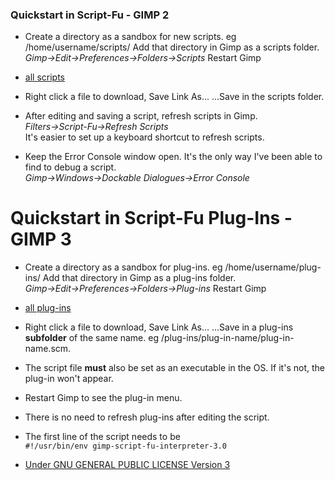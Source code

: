 
### Quickstart in Script-Fu - GIMP 2

* Create a directory as a sandbox for new scripts. eg /home/username/scripts/
  Add that directory in Gimp as a scripts folder.  
  *Gimp->Edit->Preferences->Folders->Scripts*  Restart Gimp

* [all scripts](https://github.com/script-fu/script-fu.github.io/blob/main/scripts)

* Right click a file to download, Save Link As... ...Save in the scripts folder.
  
* After editing and saving a script, refresh scripts in Gimp.  
  *Filters->Script-Fu->Refresh Scripts*  
  It's easier to set up a keyboard shortcut to refresh scripts.  

* Keep the Error Console window open. It's the only way I've been able to find to debug a script.  
  *Gimp->Windows->Dockable Dialogues->Error Console*



# Quickstart in Script-Fu Plug-Ins - GIMP 3 

* Create a directory as a sandbox for plug-ins. eg /home/username/plug-ins/
  Add that directory in Gimp as a plug-ins folder.  
  *Gimp->Edit->Preferences->Folders->Plug-ins*   Restart Gimp

* [all plug-ins](https://github.com/script-fu/script-fu.github.io/blob/main/plug-ins)
  
* Right click a file to download, Save Link As... ...Save in a plug-ins **subfolder** of the same name. eg /plug-ins/plug-in-name/plug-in-name.scm.

* The script file **must** also be set as an executable in the OS. If it's not, the plug-in won't appear.

* Restart Gimp to see the plug-in menu.
  
* There is no need to refresh plug-ins after editing the script.  
  
* The first line of the script needs to be  
  ```#!/usr/bin/env gimp-script-fu-interpreter-3.0```


  

* [Under GNU GENERAL PUBLIC LICENSE Version 3](https://github.com/script-fu/script-fu.github.io/blob/main/LICENSE)

